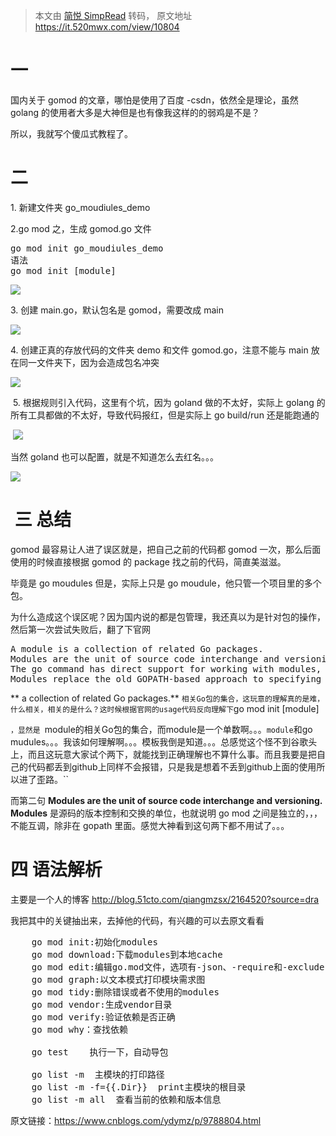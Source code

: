 > 本文由 [简悦 SimpRead](http://ksria.com/simpread/) 转码， 原文地址 https://it.520mwx.com/view/10804

# 一

国内关于 gomod 的文章，哪怕是使用了百度 -csdn，依然全是理论，虽然 golang 的使用者大多是大神但是也有像我这样的的弱鸡是不是？

所以，我就写个傻瓜式教程了。

# 二

1\. 新建文件夹 go_moudiules_demo

2.go mod 之，生成 gomod.go 文件

<pre>go mod init go_moudiules_demo
语法
go mod init [module]</pre>

![](https://blogimg-1256334314.cos.ap-chengdu.myqcloud.com/b0f99920-62af-41a8-a817-68efc50fd418.png)

3\. 创建 main.go，默认包名是 gomod，需要改成 main

![](https://blogimg-1256334314.cos.ap-chengdu.myqcloud.com/63f68e2f-031c-4cee-b544-83c1a5a14150.png)

4\. 创建正真的存放代码的文件夹 demo 和文件 gomod.go，注意不能与 main 放在同一文件夹下，因为会造成包名冲突

![](https://blogimg-1256334314.cos.ap-chengdu.myqcloud.com/2ec21bec-06f5-4879-a656-fa324e06caae.png)

 5\. 根据规则引入代码，这里有个坑，因为 goland 做的不太好，实际上 golang 的所有工具都做的不太好，导致代码报红，但是实际上 go build/run 还是能跑通的

 ![](https://blogimg-1256334314.cos.ap-chengdu.myqcloud.com/a77aafa0-b5f1-4b72-acff-0463b932b2cf.png)

当然 goland 也可以配置，就是不知道怎么去红名。。。　　

![](https://blogimg-1256334314.cos.ap-chengdu.myqcloud.com/ea1c5dd3-1bb2-46e5-92ee-0a39d536d516.png)

#  三 总结

gomod 最容易让人进了误区就是，把自己之前的代码都 gomod 一次，那么后面使用的时候直接根据 gomod 的 package 找之前的代码，简直美滋滋。

毕竟是 go moudules 但是，实际上只是 go moudule，他只管一个项目里的多个包。

为什么造成这个误区呢？因为国内说的都是包管理，我还真以为是针对包的操作，然后第一次尝试失败后，翻了下官网

<pre>A module is a collection of related Go packages. 
Modules are the unit of source code interchange and versioning.
The go command has direct support for working with modules, including recording and resolving dependencies on other modules.
Modules replace the old GOPATH-based approach to specifying which source files are used in a given build.</pre>

** a collection of related Go packages.** `相关Go包的集合，这玩意的理解真的是难，什么相关，相关的是什么？这时候根据官网的usage代码反向理解下`go mod init [module]

`，显然是 `module的相关Go包的集合，而module是一个单数啊。。。``module``和go mudules。。。我该如何理解啊。。。模板我倒是知道。。。总感觉这个怪不到谷歌头上，而且这玩意大家试个两下，就能找到正确理解也不算什么事。而且我要是把自己的代码都丢到github上同样不会报错，只是我是想着不丢到github上面的使用所以进了歪路。``

而第二句 **Modules are the unit of source code interchange and versioning. **Modules**** 是源码的版本控制和交换的单位，也就说明 go mod 之间是独立的，，，不能互调，除非在 gopath 里面。感觉大神看到这句两下都不用试了。。。

# 四 语法解析

主要是一个人的博客 http://blog.51cto.com/qiangmzsx/2164520?source=dra

我把其中的关键抽出来，去掉他的代码，有兴趣的可以去原文看看

<pre>    go mod init:初始化modules
    go mod download:下载modules到本地cache
    go mod edit:编辑go.mod文件，选项有-json、-require和-exclude，可以使用帮助go help mod edit
    go mod graph:以文本模式打印模块需求图
    go mod tidy:删除错误或者不使用的modules
    go mod vendor:生成vendor目录
    go mod verify:验证依赖是否正确
    go mod why：查找依赖

    go test    执行一下，自动导包

    go list -m  主模块的打印路径
    go list -m -f={{.Dir}}  print主模块的根目录
    go list -m all  查看当前的依赖和版本信息</pre>

原文链接：https://www.cnblogs.com/ydymz/p/9788804.html
